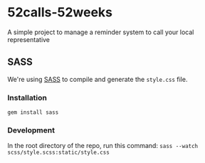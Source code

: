 # 52calls-52weeks
A simple project to manage a reminder system to call your local representative

## SASS
We're using [SASS](http://sass-lang.com/) to compile and generate the `style.css` file.

### Installation
`gem install sass`

### Development
In the root directory of the repo, run this command:
`sass --watch scss/style.scss:static/style.css`
